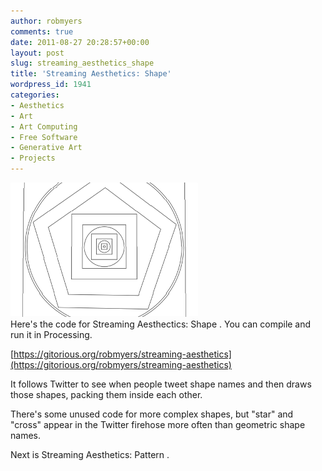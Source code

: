 ```yaml
---
author: robmyers
comments: true
date: 2011-08-27 20:28:57+00:00
layout: post
slug: streaming_aesthetics_shape
title: 'Streaming Aesthetics: Shape'
wordpress_id: 1941
categories:
- Aesthetics
- Art
- Art Computing
- Free Software
- Generative Art
- Projects
---
```


![Streaming Aesthetics: Shapes](/assets/sa-shapes.png)  
Here's the code for Streaming Aesthectics: Shape . You can compile and run it in Processing.   
  
[https://gitorious.org/robmyers/streaming-aesthetics](https://gitorious.org/robmyers/streaming-aesthetics)  
  
It follows Twitter to see when people tweet shape names and then draws those shapes, packing them inside each other.  
  
There's some unused code for more complex shapes, but "star" and "cross" appear in the Twitter firehose more often than geometric shape names.  
  
Next is Streaming Aesthetics: Pattern .  
  



